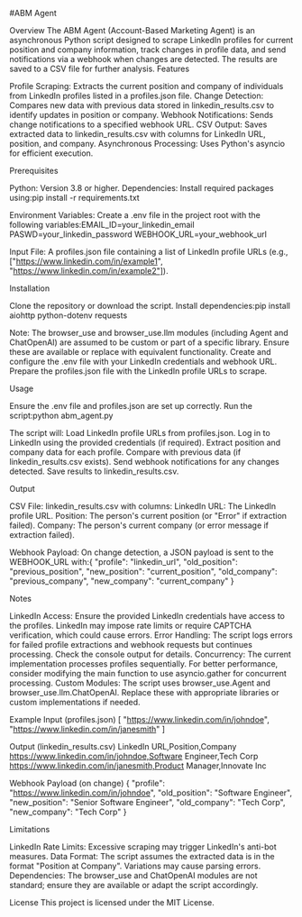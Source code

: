 #ABM Agent

Overview
The ABM Agent (Account-Based Marketing Agent) is an asynchronous Python script designed to scrape LinkedIn profiles for current position and company information, track changes in profile data, and send notifications via a webhook when changes are detected. The results are saved to a CSV file for further analysis.
Features

Profile Scraping: Extracts the current position and company of individuals from LinkedIn profiles listed in a profiles.json file.
Change Detection: Compares new data with previous data stored in linkedin_results.csv to identify updates in position or company.
Webhook Notifications: Sends change notifications to a specified webhook URL.
CSV Output: Saves extracted data to linkedin_results.csv with columns for LinkedIn URL, position, and company.
Asynchronous Processing: Uses Python's asyncio for efficient execution.

Prerequisites

Python: Version 3.8 or higher.
Dependencies: Install required packages using:pip install -r requirements.txt


Environment Variables: Create a .env file in the project root with the following variables:EMAIL_ID=your_linkedin_email
PASWD=your_linkedin_password
WEBHOOK_URL=your_webhook_url


Input File: A profiles.json file containing a list of LinkedIn profile URLs (e.g., ["https://www.linkedin.com/in/example1", "https://www.linkedin.com/in/example2"]).

Installation

Clone the repository or download the script.
Install dependencies:pip install aiohttp python-dotenv requests

Note: The browser_use and browser_use.llm modules (including Agent and ChatOpenAI) are assumed to be custom or part of a specific library. Ensure these are available or replace with equivalent functionality.
Create and configure the .env file with your LinkedIn credentials and webhook URL.
Prepare the profiles.json file with the LinkedIn profile URLs to scrape.

Usage

Ensure the .env file and profiles.json are set up correctly.
Run the script:python abm_agent.py


The script will:
Load LinkedIn profile URLs from profiles.json.
Log in to LinkedIn using the provided credentials (if required).
Extract position and company data for each profile.
Compare with previous data (if linkedin_results.csv exists).
Send webhook notifications for any changes detected.
Save results to linkedin_results.csv.



Output

CSV File: linkedin_results.csv with columns:
LinkedIn URL: The LinkedIn profile URL.
Position: The person's current position (or "Error" if extraction failed).
Company: The person's current company (or error message if extraction failed).


Webhook Payload: On change detection, a JSON payload is sent to the WEBHOOK_URL with:{
  "profile": "linkedin_url",
  "old_position": "previous_position",
  "new_position": "current_position",
  "old_company": "previous_company",
  "new_company": "current_company"
}



Notes

LinkedIn Access: Ensure the provided LinkedIn credentials have access to the profiles. LinkedIn may impose rate limits or require CAPTCHA verification, which could cause errors.
Error Handling: The script logs errors for failed profile extractions and webhook requests but continues processing. Check the console output for details.
Concurrency: The current implementation processes profiles sequentially. For better performance, consider modifying the main function to use asyncio.gather for concurrent processing.
Custom Modules: The script uses browser_use.Agent and browser_use.llm.ChatOpenAI. Replace these with appropriate libraries or custom implementations if needed.

Example
Input (profiles.json)
[
  "https://www.linkedin.com/in/johndoe",
  "https://www.linkedin.com/in/janesmith"
]

Output (linkedin_results.csv)
LinkedIn URL,Position,Company
https://www.linkedin.com/in/johndoe,Software Engineer,Tech Corp
https://www.linkedin.com/in/janesmith,Product Manager,Innovate Inc

Webhook Payload (on change)
{
  "profile": "https://www.linkedin.com/in/johndoe",
  "old_position": "Software Engineer",
  "new_position": "Senior Software Engineer",
  "old_company": "Tech Corp",
  "new_company": "Tech Corp"
}

Limitations

LinkedIn Rate Limits: Excessive scraping may trigger LinkedIn's anti-bot measures.
Data Format: The script assumes the extracted data is in the format "Position at Company". Variations may cause parsing errors.
Dependencies: The browser_use and ChatOpenAI modules are not standard; ensure they are available or adapt the script accordingly.

License
This project is licensed under the MIT License.
